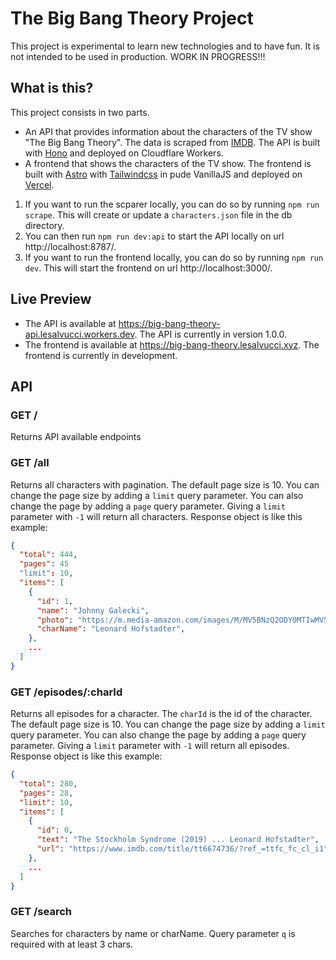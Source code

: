# The Big Bang Theory Project
This project is experimental to learn new technologies and to have fun. It is not intended to be used in production. WORK IN PROGRESS!!!

## What is this?
This project consists in two parts. 
- An API that provides information about the characters of the TV show "The Big Bang Theory". The data is scraped from [IMDB](https://www.imdb.com/title/tt0898266/fullcredits/?ref_=tt_cl_sm). The API is built with [Hono](https://honojs.dev/) and deployed on Cloudflare Workers.
- A frontend that shows the characters of the TV show. The frontend is built with [Astro](https://astro.build/) with [Tailwindcss](https://tailwindcss.com/) in pude VanillaJS and deployed on [Vercel](https://vercel.com/).

1. If you want to run the scparer locally, you can do so by running `npm run scrape`. This will create or update a `characters.json` file in the db directory. 
2. You can then run `npm run dev:api` to start the API locally on url http://localhost:8787/.
3. If you want to run the frontend locally, you can do so by running `npm run dev`. This will start the frontend on url http://localhost:3000/.

## Live Preview
* The API is available at https://big-bang-theory-api.lesalvucci.workers.dev. The API is currently in version 1.0.0.
* The frontend is available at https://big-bang-theory.lesalvucci.xyz. The frontend is currently in development.

## API
### GET /
Returns API available endpoints

### GET /all
Returns all characters with pagination. The default page size is 10. You can change the page size by adding a `limit` query parameter. You can also change the page by adding a `page` query parameter. Giving a `limit` parameter with `-1` will return all characters.
Response object is like this example: 
```json
{
  "total": 444,
  "pages": 45
  "limit": 10,
  "items": [
    {
      "id": 1,
      "name": "Johnny Galecki",
      "photo": "https://m.media-amazon.com/images/M/MV5BNzQ2ODY0MTIwMV5BMl5BanBnXkFtZTcwNDQ2NzMzMw@@._V1_UX266.jpg",
      "charName": "Leonard Hofstadter",   
    },
    ...
  ]
}
```

### GET /episodes/:charId
Returns all episodes for a character. The `charId` is the id of the character. The default page size is 10. You can change the page size by adding a `limit` query parameter. You can also change the page by adding a `page` query parameter. Giving a `limit` parameter with `-1` will return all episodes.
Response object is like this example: 
```json
{
  "total": 280,
  "pages": 28,
  "limit": 10,
  "items": [
    {
      "id": 0,
      "text": "The Stockholm Syndrome (2019) ... Leonard Hofstadter",
      "url": "https://www.imdb.com/title/tt6674736/?ref_=ttfc_fc_cl_i1"
    },
    ...
  ]
}
```

### GET /search
Searches for characters by name or charName. Query parameter `q` is required with at least 3 chars.


